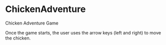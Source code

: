 # ChickenAdventure
Chicken Adventure Game

Once the game starts, the user uses the arrow keys (left and right) to move the chicken.

